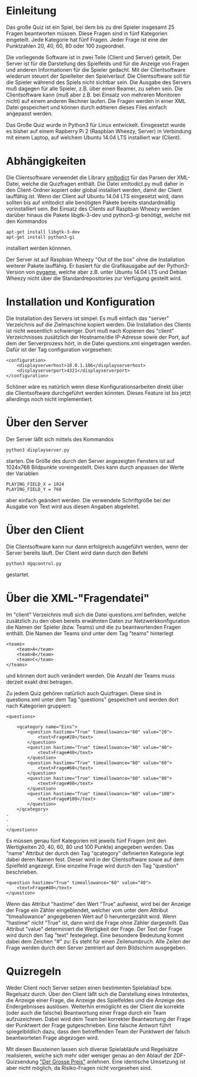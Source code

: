 # Einleitung

Das große Quiz ist ein Spiel, bei dem bis zu drei Spieler insgesamt 25 Fragen beantworten müssen. Diese Fragen sind in fünf Kategorien eingeteilt. Jede Kategorie hat fünf Fragen. Jeder Frage ist eine der Punktzahlen 20, 40, 60, 80 oder 100 zugeordnet.

Die vorliegende Software ist in zwei Teile (Client und Server) geteilt. Der Server ist für die Darstellung des Spielfelds und für die Anzeige von Fragen und anderen Informationen für die Spieler gedacht. Mit der Clientsoftware wiederum steuert der Spielleiter den Spielverlauf. Die Clientsoftware soll für die Spieler während des Spiels nicht sichtbar sein. Die Ausgabe des Servers muß dagegen für alle Spieler, z.B. über einen Beamer, zu sehen sein. Die Clientsoftware kann (muß aber z.B. bei Einsatz von mehreren Monitoren nicht) auf einem anderen Rechner laufen. Die Fragen werden in einer XML Datei gespeichert und können durch editieren dieses Files einfach angepasst werden.

Das Große Quiz wurde in Python3 für Linux entwickelt. Einsgesetzt wurde es bisher auf einem Rapberry Pi 2 (Raspbian Wheezy, Server) in Verbindung mit einem Laptop, auf welchem Ubuntu 14.04 LTS installiert war (Client). 

# Abhängigkeiten

Die Clientsoftware verwendet die Library [xmltodict](https://github.com/martinblech/xmltodict) für das Parsen der XML-Datei, welche die Quizfragen enthält. Die Datei xmltodict.py muß daher in den Client-Ordner kopiert oder global installiert werden, damit der Client lauffähig ist. Wenn der Client auf Ubuntu 14.04 LTS eingesetzt wird, dann sollten bis auf xmltodict alle benötigten Pakete bereits standardmäßig vorinstalliert sein. Bei Einsatz des Clients auf Raspbian Wheezy werden darüber hinaus die Pakete libgtk-3-dev und python3-gi benötigt, welche mit den Kommandos

    apt-get install libgtk-3-dev
    apt-get install python3-gi
  
installiert werden könnnen.

Der Server ist auf Raspbian Wheezy "Out of the box" ohne die Installation weiterer Pakete lauffähig. Er basiert für die Grafikausgabe auf der Python3-Version von [pygame](http://pygame.org/news.html), welche aber z.B. unter Ubuntu 14.04 LTS und Debian Wheezy nicht über die Standardrepositories zur Verfügung gestellt wird.

# Installation und Konfiguration

Die Installation des Servers ist simpel: Es muß einfach das "server" Verzeichnis auf die Zielmaschine kopiert werden. Die Installation des Clients ist nicht wesentlich schwieriger. Dort muß nach Kopieren des "client" Verzeichnisses zusätzlich der Hostname/die IP-Adresse sowie der Port, auf dem der Serverprozess hört, in die Datei questions.xml eingetragen werden. Dafür ist der Tag configuration vorgesehen:

    <configuration>
        <displayserverhost>10.0.1.106</displayserverhost>
        <displayserverport>4321</displayserverport>
    </configuration>

Schöner wäre es natürlich wenn diese Konfigurationsarbeiten direkt über die Clientsoftware durchgeführt werden könnten. Dieses Feature ist bis jetzt allerdings noch nicht implementiert.

# Über den Server

Der Server läßt sich mittels des Kommandos

    python3 displayserver.py

starten. Die Größe des durch den Server angezeigten Fensters ist auf 1024x768 Bildpunkte voreingestellt. Dies kann durch anpassen der Werte der Variablen

    PLAYING_FIELD_X = 1024
    PLAYING_FIELD_Y = 768

aber einfach geändert werden. Die verwendete Schriftgröße bei der Ausgabe von Text wird aus diesen Angaben abgeleitet.

# Über den Client

Die Clientsoftware kann nur dann erfolgreich ausgeführt werden, wenn der Server bereits läuft. Der Client wird dann durch den Befehl

    python3 dgqcontrol.py
    
gestartet.

# Über die XML-"Fragendatei"

Im "client" Verzeichnis muß sich die Datei questions.xml befinden, welche zusätzlich zu den oben bereits erwähnten Daten zur Netzwerkkonfiguration die Namen der Spieler (bzw. Teams) und die zu beantwortenden Fragen enthält. Die Namen der Teams sind unter dem Tag "teams" hinterlegt

    <teams>
        <team>A</team>            
        <team>B</team>            
        <team>C</team>            
    </teams>

und können dort auch verändert werden. Die Anzahl der Teams muss derzeit exakt drei betragen. 

Zu jedem Quiz gehören natürlich auch Quizfragen. Diese sind in questions.xml unter dem Tag "questions" gespeichert und werden dort nach Kategorien gruppiert:

    <questions>
    
        <qcategory name="Eins">
            <question hastime="True" timeallowance="60" value="20">
                <text>Frage#20</text>
            </question>
            <question hastime="True" timeallowance="60" value="40">
                <text>Frage#40</text>
            </question>
            <question hastime="True" timeallowance="60" value="60">
                <text>Frage#60</text>
            </question>
            <question hastime="True" timeallowance="60" value="80">
                <text>Frage#80</text>
            </question>            
            <question hastime="True" timeallowance="60" value="100">
                <text>Frage#100</text>
            </question>            
        </qcategory>
    .
    .
    .
    </questions>
    
Es müssen genau fünf Kategorien mit jeweils fünf Fragen (mit den Wertigkeiten 20, 40, 60, 80 und 100 Punkte) angegeben werden. Das "name" Attribut der durch den Tag "qcategory" definierten Kategorie legt dabei deren Namen fest. Dieser wird in der Clientsoftware sowie auf dem Spielfeld angezeigt. Eine einzelne Frage wird durch den Tag "question" beschrieben.

    <question hastime="True" timeallowance="60" value="40">
        <text>Frage#40</text>
    </question>
    
Wenn das Attribut "hastime" den Wert "True" aufweist, wird bei der Anzeige der Frage ein Zähler eingeblendet, welcher vom unter dem Attribut "timeallowance" angegebenen Wert auf 0 heruntergezählt wird. Wenn "hastime" nicht "True" ist, dann wird die Frage ohne Zähler dargestellt. Das Attribut "value" determiniert die Wertigkeit der Frage. Der Text der Frage wird durch den Tag "text" festegelegt. Eine besondere Bedeutung kommt dabei dem Zeichen "#" zu: Es steht für einen Zeilenumbruch. Alle Zeilen der Frage werden durch den Server zentriert auf dem Bildschirm ausgegeben.

# Quizregeln

Weder Client noch Server setzen einen bestimmten Spielablauf bzw. Regelsatz durch. Über den Client läßt sich die Darstellung eines Introtextes, die Anzeige einer Frage, die Anzeige des Spielfeldes und die Anzeige des Endergebnisses auslösen. Weiterhin ermöglicht es der Client die korrekte (oder auch die falsche) Beantwortung einer Frage durch ein Team aufzuzeichnen. Dabei wird dem Team bei korrekter Beantwortung der Frage der Punktwert der Frage gutgeschrieben. Eine falsche Antwort führt spiegelbildlich dazu, dass dem betreffenden Team der Punktwert der falsch beantworteten Frage abgezogen wird. 

Mit diesen Bausteinen lassen sich diverse Spielabläufe und Regelsätze realisieren, welche sich mehr oder weniger genau an den Ablauf der ZDF-Quizsendung ["Der Grosse Preis"](https://de.wikipedia.org/wiki/Der_Gro%C3%9Fe_Preis) anlehnen. Eine identische Umsetzung ist aber nicht möglich, da Risiko-Fragen nicht vorgesehen sind.
